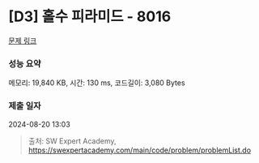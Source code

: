 # [D3] 홀수 피라미드 - 8016 

[문제 링크](https://swexpertacademy.com/main/code/problem/problemDetail.do?contestProbId=AWvzGUKKPVwDFASy) 

### 성능 요약

메모리: 19,840 KB, 시간: 130 ms, 코드길이: 3,080 Bytes

### 제출 일자

2024-08-20 13:03



> 출처: SW Expert Academy, https://swexpertacademy.com/main/code/problem/problemList.do